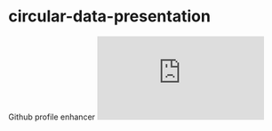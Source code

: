 # circular-data-presentation
Github profile enhancer
![test](https://elwan.ch/github/cdp/cdp.php?data=PYTHON,JAVASCRIP)
